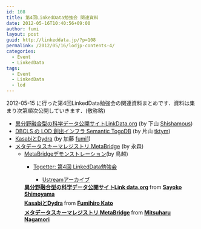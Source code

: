 ```yaml
---
id: 108
title: 第4回LinkedData勉強会 関連資料
date: 2012-05-16T10:40:56+09:00
author: fumi
layout: post
guid: http://linkeddata.jp/?p=108
permalink: /2012/05/16/lodjp-contents-4/
categories:
  - Event
  - LinkedData
tags:
  - Event
  - LinkedData
  - lod
---
```

<!-- Facebook Like Button v1.9.6 BEGIN [http://blog.bottomlessinc.com] -->

<!-- Facebook Like Button END -->

<div class="twitterbutton" style="float: left; padding-right: 5px;">
  <a href="http://twitter.com/share" class="twitter-share-button" data-count="horizontal" data-text="第4回LinkedData勉強会 関連資料" data-via="" data-url="https://linkeddata.jp/2012/05/16/lodjp-contents-4/" data-lang="en" data-related="DolcePixel:We make beautiful and sweet WordPress Themes"></a>
</div>

2012-05-15 に行った第4回LinkedData勉強会の関連資料まとめです．資料は集まり次第順次公開していきます．(敬称略)

  * [異分野融合型の科学データ公開サイトLinkData.org](#__ss_12979070) (by 下山 [Shishamous](http://twitter.com/Shishamous))
  * [DBCLS の LOD 創出インフラ Semantic TogoDB](http://tinyurl.com/lod-togodb) (by 片山 [tktym](http://twitter.com/tktym))
  * [KasabiとDydra](#__ss_12943253) (by 加藤 [fumi1](http://twitter.com/fumi1))
  * [メタデータスキーマレジストリ MetaBridge](#__ss_12951935) (by 永森) 
      * [MetaBridgeデモンストレーション](http://linkeddata.jp/wp-content/uploads/2012/05/4ac40410ecd805bc1035141aec1f8922.pdf)(by 鳥越) 
          * [Togetter: 第4回 LinkedData勉強会](http://togetter.com/li/304073) 
              * [Ustreamアーカイブ](http://www.ustream.tv/recorded/22601507)</ul> 
            
            
            <div style="margin-bottom:5px">
              <strong> <a href="//www.slideshare.net/sayokoshimoyama/link-dataorg-12979070" title="異分野融合型の科学データ公開サイトLink data.org" target="_blank">異分野融合型の科学データ公開サイトLink data.org</a> </strong> from <strong><a href="//www.slideshare.net/sayokoshimoyama" target="_blank">Sayoko Shimoyama</a></strong>
            </div>
            
            
            
            <div style="margin-bottom:5px">
              <strong> <a href="//www.slideshare.net/fumihiro/kasabidydra" title="KasabiとDydra" target="_blank">KasabiとDydra</a> </strong> from <strong><a href="//www.slideshare.net/fumihiro" target="_blank">Fumihiro Kato</a></strong>
            </div>
            
            
            
            <div style="margin-bottom:5px">
              <strong> <a href="//www.slideshare.net/m_nagamori/metabridge-12951935" title="メタデータスキーマレジストリ MetaBridge" target="_blank">メタデータスキーマレジストリ MetaBridge</a> </strong> from <strong><a href="//www.slideshare.net/m_nagamori" target="_blank">Mitsuharu Nagamori</a></strong>
            </div>